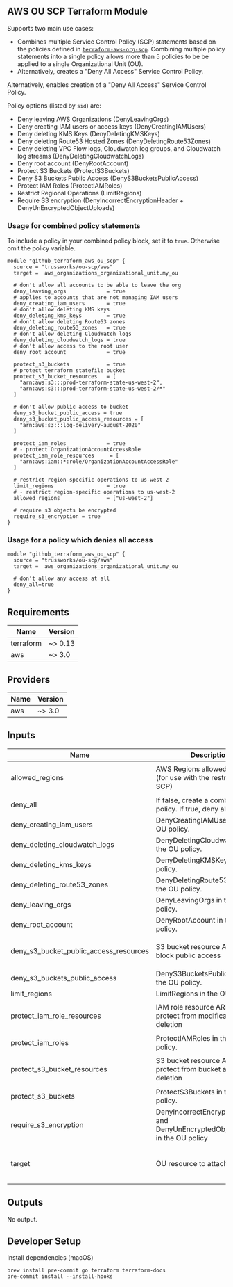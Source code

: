 ## AWS OU SCP Terraform Module

Supports two main use cases:

* Combines multiple Service Control Policy (SCP) statements based on the policies defined in [`terraform-aws-org-scp`](https://github.com/trussworks/terraform-aws-org-scp). Combining multiple policy statements into a single policy allows more than 5 policies to be be applied to a single Organizational Unit (OU).
* Alternatively, creates a "Deny All Access" Service Control Policy.

 Alternatively, enables creation of a "Deny All Access" Service Control Policy.

Policy options (listed by `sid`) are:

* Deny leaving AWS Organizations (DenyLeavingOrgs)
* Deny creating IAM users or access keys (DenyCreatingIAMUsers)
* Deny deleting KMS Keys (DenyDeletingKMSKeys)
* Deny deleting Route53 Hosted Zones (DenyDeletingRoute53Zones)
* Deny deleting VPC Flow logs, Cloudwatch log groups, and Cloudwatch log streams (DenyDeletingCloudwatchLogs)
* Deny root account (DenyRootAccount)
* Protect S3 Buckets (ProtectS3Buckets)
* Deny S3 Buckets Public Access (DenyS3BucketsPublicAccess)
* Protect IAM Roles (ProtectIAMRoles)
* Restrict Regional Operations (LimitRegions)
* Require S3 encryption (DenyIncorrectEncryptionHeader + DenyUnEncryptedObjectUploads)

### Usage for combined policy statements

To include a policy in your combined policy block, set it to `true`. Otherwise omit the policy variable.

```hcl
module "github_terraform_aws_ou_scp" {
  source = "trussworks/ou-scp/aws"
  target =  aws_organizations_organizational_unit.my_ou

  # don't allow all accounts to be able to leave the org
  deny_leaving_orgs             = true
  # applies to accounts that are not managing IAM users
  deny_creating_iam_users       = true
  # don't allow deleting KMS keys
  deny_deleting_kms_keys        = true
  # don't allow deleting Route53 zones
  deny_deleting_route53_zones   = true
  # don't allow deleting CloudWatch logs
  deny_deleting_cloudwatch_logs = true
  # don't allow access to the root user
  deny_root_account             = true

  protect_s3_buckets            = true
  # protect terraform statefile bucket
  protect_s3_bucket_resources   = [
    "arn:aws:s3:::prod-terraform-state-us-west-2",
    "arn:aws:s3:::prod-terraform-state-us-west-2/*"
  ]

  # don't allow public access to bucket
  deny_s3_bucket_public_access = true
  deny_s3_bucket_public_access_resources = [
    "arn:aws:s3:::log-delivery-august-2020"
  ]

  protect_iam_roles             = true
  # - protect OrganizationAccountAccessRole
  protect_iam_role_resources     = [
    "arn:aws:iam::*:role/OrganizationAccountAccessRole"
  ]

  # restrict region-specific operations to us-west-2
  limit_regions                 = true
  # - restrict region-specific operations to us-west-2
  allowed_regions               = ["us-west-2"]

  # require s3 objects be encrypted
  require_s3_encryption = true
}
```

### Usage for a policy which denies all access

```hcl
module "github_terraform_aws_ou_scp" {
  source = "trussworks/ou-scp/aws"
  target =  aws_organizations_organizational_unit.my_ou

  # don't allow any access at all
  deny_all=true
}
```

<!-- BEGINNING OF PRE-COMMIT-TERRAFORM DOCS HOOK -->
## Requirements

| Name | Version |
|------|---------|
| terraform | ~> 0.13 |
| aws | ~> 3.0 |

## Providers

| Name | Version |
|------|---------|
| aws | ~> 3.0 |

## Inputs

| Name | Description | Type | Default | Required |
|------|-------------|------|---------|:--------:|
| allowed\_regions | AWS Regions allowed for use (for use with the restrict regions SCP) | `list(string)` | <pre>[<br>  ""<br>]</pre> | no |
| deny\_all | If false, create a combined policy. If true, deny all access | `bool` | `false` | no |
| deny\_creating\_iam\_users | DenyCreatingIAMUsers in the OU policy. | `bool` | `false` | no |
| deny\_deleting\_cloudwatch\_logs | DenyDeletingCloudwatchLogs in the OU policy. | `bool` | `false` | no |
| deny\_deleting\_kms\_keys | DenyDeletingKMSKeys in the OU policy. | `bool` | `false` | no |
| deny\_deleting\_route53\_zones | DenyDeletingRoute53Zones in the OU policy. | `bool` | `false` | no |
| deny\_leaving\_orgs | DenyLeavingOrgs in the OU policy. | `bool` | `false` | no |
| deny\_root\_account | DenyRootAccount in the OU policy. | `bool` | `false` | no |
| deny\_s3\_bucket\_public\_access\_resources | S3 bucket resource ARNs to block public access | `list(string)` | <pre>[<br>  ""<br>]</pre> | no |
| deny\_s3\_buckets\_public\_access | DenyS3BucketsPublicAccess in the OU policy. | `bool` | `false` | no |
| limit\_regions | LimitRegions in the OU policy. | `bool` | `false` | no |
| protect\_iam\_role\_resources | IAM role resource ARNs to protect from modification and deletion | `list(string)` | <pre>[<br>  ""<br>]</pre> | no |
| protect\_iam\_roles | ProtectIAMRoles in the OU policy. | `bool` | `false` | no |
| protect\_s3\_bucket\_resources | S3 bucket resource ARNs to protect from bucket and object deletion | `list(string)` | <pre>[<br>  ""<br>]</pre> | no |
| protect\_s3\_buckets | ProtectS3Buckets in the OU policy. | `bool` | `false` | no |
| require\_s3\_encryption | DenyIncorrectEncryptionHeader and DenyUnEncryptedObjectUploads in the OU policy | `bool` | `false` | no |
| target | OU resource to attach SCP | <pre>object({<br>    name = string<br>    id   = string<br>  })</pre> | n/a | yes |

## Outputs

No output.

<!-- END OF PRE-COMMIT-TERRAFORM DOCS HOOK -->

## Developer Setup

Install dependencies (macOS)

```shell
brew install pre-commit go terraform terraform-docs
pre-commit install --install-hooks
```
